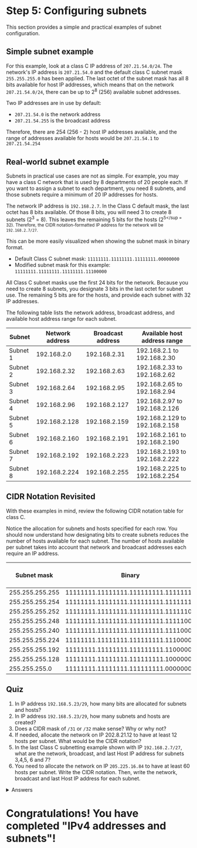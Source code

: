 # Step 5: Configuring subnets

This section provides a simple and practical examples of subnet configuration.

## Simple subnet example
For this example, look at a class C IP address of `207.21.54.0/24`. The network's IP address is `207.21.54.0` and the default class C subnet mask `255.255.255.0` has been applied. The last octet of the subnet mask has all 8 bits available for host IP addresses, which means that on the network `207.21.54.0/24`, there can be up to 2<sup>8</sup> (256) available subnet addresses.

Two IP addresses are in use by default:
* `207.21.54.0` is the network address
* `207.21.54.255` is the broadcast address

Therefore, there are 254 (256 - 2) host IP addresses available, and the range of addresses available for hosts would be `207.21.54.1` to `207.21.54.254`

## Real-world subnet example

Subnets in practical use cases are not as simple. For example, you may have a class C network that is used by 8 departments of 20 people each. If you want to assign a subnet to each department, you need 8 subnets, and those subnets require a minimum of 20 IP addresses for hosts.

The network IP address is `192.168.2.7`. In the Class C default mask, the last octet has 8 bits available. Of those 8 bits, you will need 3 to create 8 subnets (2<sup>3</sup> = 8). This leaves the remaining 5 bits for the hosts (2<sup>5</sup = 32). Therefore, the CIDR notation-formatted IP address for the network will be `192.168.2.7/27`.

This can be more easily visualized when showing the subnet mask in binary format.

* Default Class C subnet mask: `11111111.11111111.11111111.00000000`
* Modified subnet mask for this example: `11111111.11111111.11111111.11100000`

All Class C subnet masks use the first 24 bits for the network. Because you need to create 8 subnets, you designate 3 bits in the last octet for subnet use. The remaining 5 bits are for the hosts, and provide each subnet with 32 IP addresses.

The following table lists the network address, broadcast address, and available host address range for each subnet.

| **Subnet** | **Network address** | **Broadcast address** | **Available host address range** |
|------------|---------------------|-----------------------|----------------------------------|
| Subnet 1   | 192.168.2.0         | 192.168.2.31          | 192.168.2.1 to 192.168.2.30      |
| Subnet 2   | 192.168.2.32        | 192.168.2.63          | 192.168.2.33 to 192.168.2.62     |
| Subnet 3   | 192.168.2.64        | 192.168.2.95          | 192.168.2.65 to 192.168.2.94     |
| Subnet 4   | 192.168.2.96        | 192.168.2.127         | 192.168.2.97 to 192.168.2.126    |
| Subnet 5   | 192.168.2.128       | 192.168.2.159         | 192.168.2.129 to 192.168.2.158   |
| Subnet 6   | 192.168.2.160       | 192.168.2.191         | 192.168.2.161 to 192.168.2.190   |
| Subnet 7   | 192.168.2.192       | 192.168.2.223         | 192.168.2.193 to 192.168.2.222   |
| Subnet 8   | 192.168.2.224       | 192.168.2.255         | 192.168.2.225 to 192.168.2.254   |

## CIDR Notation Revisited

With these examples in mind, review the following CIDR notation table for class C.

Notice the allocation for subnets and hosts specified for each row. You should now understand how designating bits to create subnets reduces the number of hosts available for each subnet. The number of hosts available per subnet takes into account that network and broadcast addresses each require an IP address.

| **Subnet mask** | **Binary**                           | **CIDR** | **Subnets** | **Hosts per subnet** |
|-----------------|--------------------------------------|----------|-------------|----------------------|
| 255.255.255.255 | 11111111.11111111.111111111.11111111 | /32      | None        | N/A                  |
| 255.255.255.254 | 11111111.11111111.111111111.11111110 | /31      | None        | N/A                  |
| 255.255.255.252 | 11111111.11111111.111111111.11111100 | /30      | 64          | 2                    |
| 255.255.255.248 | 11111111.11111111.111111111.11111000 | /29      | 32          | 6                    |
| 255.255.255.240 | 11111111.11111111.111111111.11110000 | /28      | 16          | 14                   |
| 255.255.255.224 | 11111111.11111111.111111111.11100000 | /27      | 8           | 14                   |
| 255.255.255.192 | 11111111.11111111.111111111.11000000 | /26      | 4           | 62                   |
| 255.255.255.128 | 11111111.11111111.111111111.10000000 | /25      | 2           | 126                  |
| 255.255.255.0   | 11111111.11111111.111111111.00000000 | /24      | 1           | 254                  |


## Quiz
1. In IP address `192.168.5.23/29`, how many bits are allocated for subnets and hosts?
2. In IP address `192.168.5.23/29`, how many subnets and hosts are created?
3. Does a CIDR mask of `/31` or `/32` make sense?  Why or why not?
4. If needed, allocate the network on IP 202.8.21.12 to have at least 12 hosts per subnet. What would be the CIDR notation?
5. In the last Class C subnetting example shown with IP `192.168.2.7/27`, what are the network, broadcast, and last Host IP address for subnets 3,4,5, 6 and 7?
6. You need to allocate the network on IP `205.225.16.84` to have at least 60 hosts per subnet. Write the CIDR notation. Then, write the network, broadcast and last Host IP address for each subnet.

<details>
<summary>Answers</summary>
<ol>
<li>5 bits are allocated for subnets and 3 for hosts.
<li>subnets = 2^5=32 and hosts are 2^3=8. So there are 32 subnets each containing 8 host IP addresses.
<li>No because /31 allocates 1 bit for hosts which is only 2^1=2 hosts and both IPs would be used for the network and broadcast addresses. /32 allocates 0 bits for hosts so it's useless.
<li>202.8.21.12/28
<li>Subnet 3: `NW=192.168.2.64, BC=192.168.2.95, LH=192.168.2.94. Subnet 4: NW=192.168.2.96, BC=192.168.2.127, LH=192.168.2.126. Subnet 5: NW=192.168.2.128, BC=192.168.2.159, LH=192.168.2.158. Subnet 6: NW=192.168.2.160, BC=192.168.2.191, LH=192.168.2.190. Subnet 7: NW=192.168.2.192, BC=192.168.2.223, LH=192.168.2.222`.
<li>Allocate 4 subnets each containing 64 host IP addresses. `205.225.16.84/26`. Subnet 1: `NW=205.225.16.0, BC=205.225.16.63, LH=205.225.16.62`. Subnet 2: `NW=205.225.16.64, BC=205.225.16.127, LH=205.225.16.126`. Subnet 3: `NW=205.225.16.128, BC=205.225.16.191, LH=205.225.16.190`. Subnet 4: `NW=205.225.16.192, BC=205.225.16.255, LH=205.225.16.254`
</ol>
</details>

# Congratulations!  You have completed "IPv4 addresses and subnets"!
